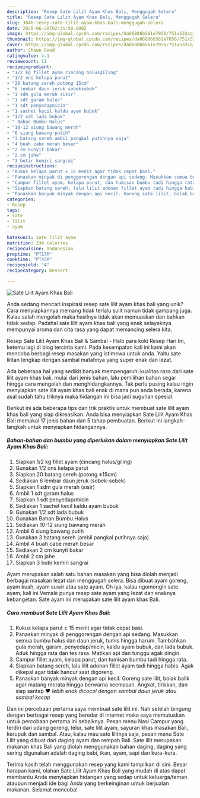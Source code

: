 ```yaml
---
description: "Resep Sate Lilit Ayam Khas Bali, Menggugah Selera"
title: "Resep Sate Lilit Ayam Khas Bali, Menggugah Selera"
slug: 3046-resep-sate-lilit-ayam-khas-bali-menggugah-selera
date: 2020-06-20T02:31:50.880Z
image: https://img-global.cpcdn.com/recipes/da06886b561e7056/751x532cq70/sate-lilit-ayam-khas-bali-foto-resep-utama.jpg
thumbnail: https://img-global.cpcdn.com/recipes/da06886b561e7056/751x532cq70/sate-lilit-ayam-khas-bali-foto-resep-utama.jpg
cover: https://img-global.cpcdn.com/recipes/da06886b561e7056/751x532cq70/sate-lilit-ayam-khas-bali-foto-resep-utama.jpg
author: Shawn Reed
ratingvalue: 4.1
reviewcount: 11
recipeingredient:
- "1/2 kg fillet ayam cincang halusgiling"
- "1/2 ons kelapa parut"
- "20 batang sereh potong 15cm"
- "6 lembar daun jeruk sobeksobek"
- "1 sdm gula merah sisir"
- "1 sdt garam halus"
- "1 sdt penyedapmicin"
- "1 sachet kecil kaldu ayam bubuk"
- "1/2 sdt lada bubuk"
- " Bahan Bumbu Halus"
- "10-12 siung bawang merah"
- "6 siung bawang putih"
- "3 batang sereh ambil pangkal putihnya saja"
- "4 buah cabe merah besar"
- "2 cm kunyit bakar"
- "2 cm jahe"
- "3 butir kemiri sangrai"
recipeinstructions:
- "Kukus kelapa parut ± 15 menit agar tidak cepat basi."
- "Panaskan minyak di penggorengan dengan api sedang. Masukkan semua bumbu halus dan daun jeruk, tumis hingga harum. Tambahkan gula merah, garam, penyedap/micin, kaldu ayam bubuk, dan lada bubuk. Aduk hingga rata dan tes rasa. Matikan api dan tunggu agak dingin."
- "Campur fillet ayam, kelapa parut, dan tumisan bumbu tadi hingga rata."
- "Siapkan batang sereh, lalu lilit adonan fillet ayam tadi hingga habis. Agak dikepal agar tidak hancur saat digoreng."
- "Panaskan banyak minyak dengan api kecil. Goreng sate lilit, bolak balik agar matang merata hingga berwarna keemasan. Angkat, tiriskan, dan siap santap ❤ *lebih enak dicocol dengan sambal daun jeruk atau sambal kecap*"
categories:
- Resep
tags:
- sate
- lilit
- ayam

katakunci: sate lilit ayam 
nutrition: 234 calories
recipecuisine: Indonesian
preptime: "PT17M"
cooktime: "PT45M"
recipeyield: "4"
recipecategory: Dessert

---
```



![Sate Lilit Ayam Khas Bali](https://img-global.cpcdn.com/recipes/da06886b561e7056/751x532cq70/sate-lilit-ayam-khas-bali-foto-resep-utama.jpg)

Anda sedang mencari inspirasi resep sate lilit ayam khas bali yang unik? Cara menyiapkannya memang tidak terlalu sulit namun tidak gampang juga. Kalau salah mengolah maka hasilnya tidak akan memuaskan dan bahkan tidak sedap. Padahal sate lilit ayam khas bali yang enak selayaknya mempunyai aroma dan cita rasa yang dapat memancing selera kita.

Resep Sate Lilit Ayam Khas Bali &amp; Sambal - Halo para koki Resep Hari Ini, ketemu lagi di blog tercinta kami. Pada kesempatan kali ini kami akan mencoba berbagi resep masakan yang istimewa untuk anda. Yaitu sate lilitan lengkap dengan sambal matahnya yang super enak dan lezat.

Ada beberapa hal yang sedikit banyak mempengaruhi kualitas rasa dari sate lilit ayam khas bali, mulai dari jenis bahan, lalu pemilihan bahan segar hingga cara mengolah dan menghidangkannya. Tak perlu pusing kalau ingin menyiapkan sate lilit ayam khas bali enak di mana pun anda berada, karena asal sudah tahu triknya maka hidangan ini bisa jadi suguhan spesial.


Berikut ini ada beberapa tips dan trik praktis untuk membuat sate lilit ayam khas bali yang siap dikreasikan. Anda bisa menyiapkan Sate Lilit Ayam Khas Bali memakai 17 jenis bahan dan 5 tahap pembuatan. Berikut ini langkah-langkah untuk menyiapkan hidangannya.

<!--inarticleads1-->

##### Bahan-bahan dan bumbu yang diperlukan dalam menyiapkan Sate Lilit Ayam Khas Bali:

1. Siapkan 1/2 kg fillet ayam (cincang halus/giling)
1. Gunakan 1/2 ons kelapa parut
1. Siapkan 20 batang sereh (potong ±15cm)
1. Sediakan 6 lembar daun jeruk (sobek-sobek)
1. Siapkan 1 sdm gula merah (sisir)
1. Ambil 1 sdt garam halus
1. Siapkan 1 sdt penyedap/micin
1. Sediakan 1 sachet kecil kaldu ayam bubuk
1. Gunakan 1/2 sdt lada bubuk
1. Gunakan  Bahan Bumbu Halus
1. Sediakan 10-12 siung bawang merah
1. Ambil 6 siung bawang putih
1. Gunakan 3 batang sereh (ambil pangkal putihnya saja)
1. Ambil 4 buah cabe merah besar
1. Sediakan 2 cm kunyit bakar
1. Ambil 2 cm jahe
1. Siapkan 3 butir kemiri sangrai


Ayam merupakan salah satu bahan masakan yang bisa diolah menjadi berbagai masakan lezat dan menggugah selera. Bisa dibuat ayam goreng, ayam kuah, ayam suwir atau sate ayam. Oh iya, kalau ngomongin sate ayam, kali ini Vemale punya resep sate ayam yang lezat dan enaknya kebangetan. Sate ayam ini merupakan sate lilit ayam khas Bali. 

<!--inarticleads2-->

##### Cara membuat Sate Lilit Ayam Khas Bali:

1. Kukus kelapa parut ± 15 menit agar tidak cepat basi.
1. Panaskan minyak di penggorengan dengan api sedang. Masukkan semua bumbu halus dan daun jeruk, tumis hingga harum. Tambahkan gula merah, garam, penyedap/micin, kaldu ayam bubuk, dan lada bubuk. Aduk hingga rata dan tes rasa. Matikan api dan tunggu agak dingin.
1. Campur fillet ayam, kelapa parut, dan tumisan bumbu tadi hingga rata.
1. Siapkan batang sereh, lalu lilit adonan fillet ayam tadi hingga habis. Agak dikepal agar tidak hancur saat digoreng.
1. Panaskan banyak minyak dengan api kecil. Goreng sate lilit, bolak balik agar matang merata hingga berwarna keemasan. Angkat, tiriskan, dan siap santap ❤ *lebih enak dicocol dengan sambal daun jeruk atau sambal kecap*


Dan ini percobaan pertama saya membuat sate lilit ini. Nah setelah bingung dengan berbagai resep yang beredar di internet.maka saya memutuskan untuk percobaan pertama ini sebaiknya. Pesan menu Nasi Campur yang terdiri dari udang goreng, telur, sate lilit ayam, sayuran khas masakan Bali, kerupuk dan sambal. Atau, kalau mau sate lilitnya saja, pesan menu Sate Lilit yang dibuat dari daging ayam dan rempah Bali. Sate lilit merupakan makanan khas Bali yang diolah menggunakan bahan daging, daging yang sering digunakan adalah daging babi, ikan, ayam, sapi dan kura-kura. 

Terima kasih telah menggunakan resep yang kami tampilkan di sini. Besar harapan kami, olahan Sate Lilit Ayam Khas Bali yang mudah di atas dapat membantu Anda menyiapkan hidangan yang sedap untuk keluarga/teman ataupun menjadi ide bagi Anda yang berkeinginan untuk berjualan makanan. Selamat mencoba!
